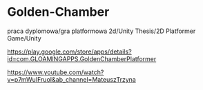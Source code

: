 # Golden-Chamber
praca dyplomowa/gra platformowa 2d/Unity
Thesis/2D Platformer Game/Unity

https://play.google.com/store/apps/details?id=com.GLOAMINGAPPS.GoldenChamberPlatformer

https://www.youtube.com/watch?v=p7mWuIFruoI&ab_channel=MateuszTrzyna
